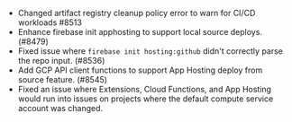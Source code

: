 - Changed artifact registry cleanup policy error to warn for CI/CD workloads #8513
- Enhance firebase init apphosting to support local source deploys. (#8479)
- Fixed issue where `firebase init hosting:github` didn't correctly parse the repo input. (#8536)
- Add GCP API client functions to support App Hosting deploy from source feature. (#8545)
- Fixed an issue where Extensions, Cloud Functions, and App Hosting would run into issues on projects where the default compute service account was changed.
